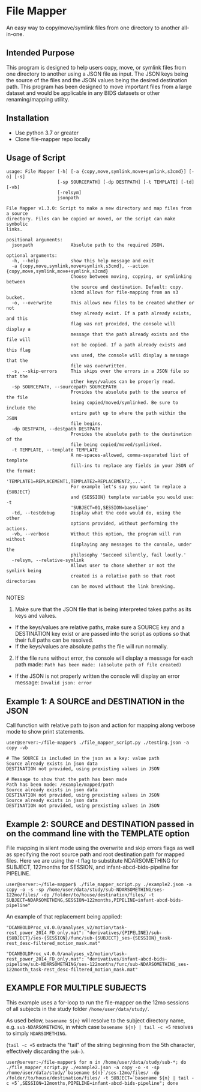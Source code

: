 # File Mapper

An easy way to copy/move/symlink files from one directory to another all-in-one.

## Intended Purpose

This program is designed to help users copy, move, or symlink files from one directory to another using a JSON file as input.  The JSON keys being the source of the files and the JSON values being the desired destination path.  This program has been designed to move important files from a large dataset and would be applicable in any BIDS datasets or other renaming/mapping utility.

## Installation

* Use python 3.7 or greater
* Clone file-mapper repo locally

## Usage of Script

```
usage: File Mapper [-h] [-a {copy,move,symlink,move+symlink,s3cmd}] [-o] [-s]
                   [-sp SOURCEPATH] [-dp DESTPATH] [-t TEMPLATE] [-td] [-vb]
                   [-relsym]
                   jsonpath

File Mapper v1.3.0: Script to make a new directory and map files from a source
directory. Files can be copied or moved, or the script can make symbolic
links.

positional arguments:
  jsonpath              Absolute path to the required JSON.

optional arguments:
  -h, --help            show this help message and exit
  -a {copy,move,symlink,move+symlink,s3cmd}, --action {copy,move,symlink,move+symlink,s3cmd}
                        Choose between moving, copying, or symlinking between
                        the source and destination. Default: copy.
                        s3cmd allows for file-mapping from an s3 bucket.
  -o, --overwrite       This allows new files to be created whether or not
                        they already exist. If a path already exists, and this
                        flag was not provided, the console will display a
                        message that the path already exists and the file will
                        not be copied. If a path already exists and this flag
                        was used, the console will display a message that the
                        file was overwritten.
  -s, --skip-errors     This skips over the errors in a JSON file so that the
                        other keys/values can be properly read.
  -sp SOURCEPATH, --sourcepath SOURCEPATH
                        Provides the absolute path to the source of the file
                        being copied/moved/symlinked. Be sure to include the
                        entire path up to where the path within the JSON 
                        file begins.
  -dp DESTPATH, --destpath DESTPATH
                        Provides the absolute path to the destination of the
                        file being copied/moved/symlinked.
  -t TEMPLATE, --template TEMPLATE
                        A no-spaces-allowed, comma-separated list of template
                        fill-ins to replace any fields in your JSON of the format:
                        'TEMPLATE1=REPLACEMENT1,TEMPLATE2=REPLACEMENT2,...'.
                        For example let's say you want to replace a {SUBJECT}
                        and {SESSION} template variable you would use: -t
                        'SUBJECT=01,SESSION=baseline'
  -td, --testdebug      Display what the code would do, using the other
                        options provided, without performing the actions.
  -vb, --verbose        Without this option, the program will run without
                        displaying any messages to the console, under the
                        philosophy 'Succeed silently, fail loudly.'
  -relsym, --relative-symlink
                        Allows user to chose whether or not the symlink being
                        created is a relative path so that root directories
                        can be moved without the link breaking.
```

NOTES:

1. Make sure that the JSON file that is being interpreted takes paths as its keys and values.

  * If the keys/values are relative paths, make sure a SOURCE key and a DESTINATION key exist or are passed into the script as options so that their full paths can be resolved.
  * If the keys/values are absolute paths the file will run normally.

2. If the file runs without error, the console will display a message for each path made: `Path has been made: (absolute path of file created)`

  * If the JSON is not properly written the console will display an error message: `Invalid json: error`

## Example 1: A SOURCE and DESTINATION in the JSON

Call function with relative path to json and action for mapping along verbose mode to show print statements.

```
user@server:~/file-mapper$ ./file_mapper_script.py ./testing.json -a copy -vb

# The SOURCE is included in the json as a key: value path
Source already exists in json data
DESTINATION not provided, using prexisting values in JSON

# Message to show that the path has been made
Path has been made: /example/mapped/path
Source already exists in json data
DESTINATION not provided, using prexisting values in JSON
Source already exists in json data
DESTINATION not provided, using prexisting values in JSON
```

## Example 2: SOURCE and DESTINATION passed in on the command line with the TEMPLATE option

File mapping in silent mode using the overwrite and skip errors flags as well as specifying the root source path and root destination path for mapped files. Here we are using the -t flag to substitute NDARSOMETHING for SUBJECT, 122months for SESSION, and infant-abcd-bids-pipeline for PIPELINE.

```
user@server:~/file-mapper$ ./file_mapper_script.py ./example2.json -a copy -o -s -sp /home/user/data/study/sub-NDARSOMETHING/ses-122mo/files/ -dp /folder/to/house/destination/files/ -t SUBJECT=NDARSOMETHING,SESSION=122months,PIPELINE=infant-abcd-bids-pipeline"
```

An example of that replacement being applied:
```
"DCANBOLDProc_v4.0.0/analyses_v2/motion/task-rest_power_2014_FD_only.mat": "derivatives/{PIPELINE}/sub-{SUBJECT}/ses-{SESSION}/func/sub-{SUBJECT}_ses-{SESSION}_task-rest_desc-filtered_motion_mask.mat"
```
```
"DCANBOLDProc_v4.0.0/analyses_v2/motion/task-rest_power_2014_FD_only.mat": "derivatives/infant-abcd-bids-pipeline/sub-NDARSOMETHING/ses-122months/func/sub-NDARSOMETHING_ses-122month_task-rest_desc-filtered_motion_mask.mat"
```

## EXAMPLE FOR MULTIPLE SUBJECTS

This example uses a for-loop to run the file-mapper on the 12mo sessions of all subjects in the study folder `/home/user/data/study/`. 

As used below, `basename ${n}` will resolve to the subject directory name, e.g. `sub-NDARSOMETHING`, in which case `basename ${n} | tail -c +5` resolves to simply `NDARSOMETHING`. 

(`tail -c +5` extracts the "tail" of the string beginning from the 5th character, effectively discarding the `sub-`).

```
user@server:~/file-mapper$ for n in /home/user/data/study/sub-*; do ./file_mapper_script.py ./example2.json -a copy -o -s -sp /home/user/data/study/`basename ${n}`/ses-12mo/files/ -dp /folder/to/house/destination/files/ -t SUBJECT=`basename ${n} | tail -c +5`,SESSION=12months,PIPELINE=infant-abcd-bids-pipeline"; done
```
